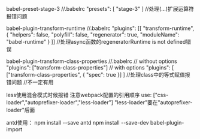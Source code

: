 babel-preset-stage-3
//.babelrc
"presets": [
    "stage-3"
]
//处理(...)扩展运算符报错问题

babel-plugin-transform-runtime
//.babelrc
"plugins": [[
    "transform-runtime",
    {
        "helpers": false,
        "polyfill": false,
        "regenerator": true,
        "moduleName": "babel-runtime"
    }
]]
//处理async函数的regeneratorRuntime is not defined错误

babel-plugin-transform-class-properties
//.babelrc
    // without options
  "plugins": ["transform-class-properties"]
    // with options
  "plugins": [
    ["transform-class-properties", { "spec": true }]
  ]
//处理class中的等式赋值报错问题
//不一定有用


less使用混合模式时候报错
注意webpack配置的引用顺序
use: ["css-loader","autoprefixer-loader","less-loader"]
"less-loader"要在"autoprefixer-loader"后面

antd使用：
npm install --save antd
npm install --save-dev babel-plugin-import

